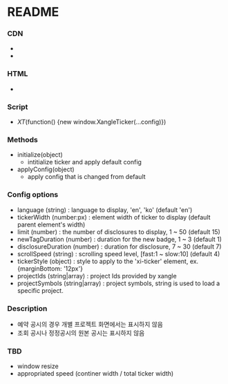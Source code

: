 # README #

### CDN
  * <script src='https://s3.ap-northeast-2.amazonaws.com/service.xangle.io/xi-ticker.min.js?xv=1'></script>  
  * <link rel="stylesheet" href="https://s3.ap-northeast-2.amazonaws.com/service.xangle.io/xi-ticker.min.css">

### HTML
  * <div id="xi-ticker"></div>

### Script 
  * _XT_(function() {new window.XangleTicker(...config)})

### Methods
  * initialize(object)
    * intitialize ticker and apply default config
  * applyConfig(object)
    * apply config that is changed from default

### Config options 
  * language (string) : language to display, 'en', 'ko' (default 'en')  
  * tickerWidth (number:px) : element width of ticker to display (default parent element's width)
  * limit (number) : the number of disclosures to display, 1 ~ 50 (default 15)
  * newTagDuration (number) : duration for the new badge, 1 ~ 3 (default 1)
  * disclosureDuration (number) : duration for disclosure, 7 ~ 30 (default 7)
  * scrollSpeed (string) : scrolling speed level, [fast:1 ~ slow:10] (default 4)
  * tickerStyle (object) : style to apply to the 'xi-ticker' element, ex. {marginBottom: '12px'}
  * projectIds (string|array) : project Ids provided by xangle
  * projectSymbols (string|array) : project symbols, string is used to load a specific project.

### Description  
  * 예약 공시의 경우 개별 프로젝트 화면에서는 표시하지 않음
  * 조회 공시나 정정공시의 원본 공시는 표시하지 않음
    
### TBD      
  * window resize
  * appropriated speed (continer width / total ticker width)
